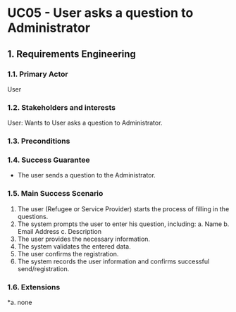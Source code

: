 # UC05 - User asks a question to Administrator 

## 1. Requirements Engineering

### 1.1. Primary Actor
User

### 1.2. Stakeholders and interests
User: Wants to User asks a question to Administrator.

### 1.3. Preconditions

### 1.4. Success Guarantee
-	The user sends a question to the Administrator.

### 1.5. Main Success Scenario
1.	The user (Refugee or Service Provider) starts the process of filling in the questions.
2.	The system prompts the user to enter his question, including:
      a.	Name
      b.	Email Address
      c.	Description
3.	The user provides the necessary information.
4.	The system validates the entered data.
5.	The user confirms the registration.
6.	The system records the user information and confirms successful send/registration.



### 1.6. Extensions
*a. none



